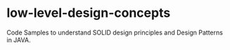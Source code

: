 # low-level-design-concepts
Code Samples to understand SOLID design principles and Design Patterns in JAVA.

